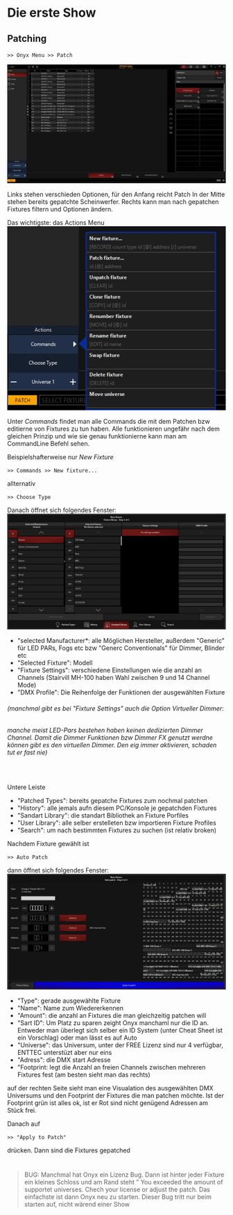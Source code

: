 # Die erste Show

## Patching
    >> Onyx Menu >> Patch

![Patch](../Pics/5_patchFirst.png)

Links stehen verschieden Optionen, für den Anfang reicht Patch
In der Mitte stehen bereits gepatchte Scheinwerfer. Rechts kann man nach gepatchen Fixtures filtern und Optionen ändern.

Das wichtigste: das Actions Menu
![Actions](../Pics/5_Actions.png)

Unter *Commands* findet man alle Commands die mit dem Patchen bzw editierne von Fixtures zu tun haben. 
Alle funktionieren ungefähr nach dem gleichen Prinzip und wie sie genau funktionierne kann man am CommandLine Befehl sehen.

Beispielshafterweise nur *New Fixture* 

    >> Commands >> New fixture...

allternativ

    >> Choose Type

Danach öffnet sich folgendes Fenster:
![new](../Pics/5_newFixture.png)

* "selected Manufacturer*: alle Möglichen Hersteller, außerdem "Generic" für LED PARs, Fogs etc bzw "Generc Conventionals" für Dimmer, Blinder etc
* "Selected Fixture": Modell
* "Fixture Settings": verschiedene Einstellungen wie die anzahl an Channels (Stairvill MH-100 haben Wahl zwischen 9 und 14 Channel Mode)
* "DMX Profile": Die Reihenfolge der Funktionen der ausgewählten Fixture

###### (manchmal gibt es bei "Fixture Settings" auch die Option Virtueller Dimmer: 
###### manche meist LED-Pars bestehen haben keinen dedizierten Dimmer Channel. Damit die Dimmer Funktionen bzw Dimmer FX genutzt werdne können gibt es den virtuellen Dimmer. Den eig immer aktivieren, schaden tut er fast nie)

<br>

Untere Leiste

* "Patched Types": bereits gepatche Fixtures zum nochmal patchen
* "History": alle jemals aufn diesem PC/Konsole je gepatchden Fixtures
* "Sandart Library": die standart Bibliothek an Fixture Porfiles
* "User Library": alle selber erstelleten bzw importieren Fixture Profiles 
* "Search": um nach bestimmten Fixtures zu suchen (ist relativ broken)

Nachdem Fixture gewählt ist 

    >> Auto Patch

dann öffnet sich folgendes Fenster:
![auto](../Pics/5_autoPatch.png)

* "Type": gerade ausgewählte Fixture
* "Name": Name zum Wiedererkennen
* "Amount": die anzahl an Fixtures die man gleichzeitig patchen will
* "Sart ID": Um Platz zu sparen zeight Onyx manchaml nur die ID an. Entweder man überlegt sich selber ein ID System (unter Cheat Sheet ist ein Vorschlag) oder man lässt es auf Auto 
* "Universe": das Universum, unter der FREE Lizenz sind nur 4 verfügbar, ENTTEC unterstüzt aber nur eins
* "Adress": die DMX start Adresse
* "Footprint: legt die Anzahl an freien Channels zwischen mehreren Fixtures fest (am besten sieht man das rechts)

auf der rechten Seite sieht man eine Visualation des ausgewählten DMX Universums und den Footprint der Fixtures die man patchen möchte. Ist der Footprint grün ist alles ok, ist er Rot sind nicht genügend Adressen am Stück frei.

Danach auf 

    >> "Apply to Patch"

drücken. Dann sind die Fixtures gepatched
#

>BUG: Manchmal hat Onyx ein Lizenz Bug. Dann ist hinter jeder Fixture ein kleines Schloss und am Rand steht " You exceeded the amount of supportet universes. Chech your license or adjust the patch. Das einfachste ist dann Onyx neu zu starten. 
>Dieser Bug tritt nur beim starten auf, nicht wärend einer Show